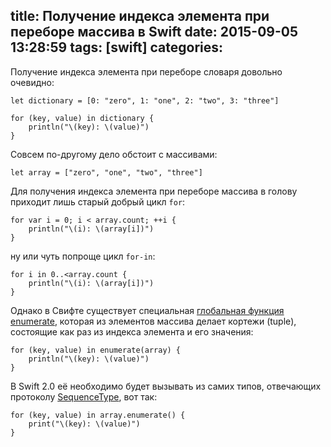 title: Получение индекса элемента при переборе массива в Swift
date: 2015-09-05 13:28:59
tags: [swift]
categories:
---
Получение индекса элемента при переборе словаря довольно очевидно:
~~~
let dictionary = [0: "zero", 1: "one", 2: "two", 3: "three"]

for (key, value) in dictionary {
    println("\(key): \(value)")
}
~~~
Совсем по-другому дело обстоит с массивами: <!-- more -->
~~~
let array = ["zero", "one", "two", "three"]
~~~
Для получения индекса элемента при переборе массива в голову приходит лишь старый добрый цикл `for`:
~~~
for var i = 0; i < array.count; ++i {
    println("\(i): \(array[i])")
}
~~~
ну или чуть попроще цикл `for-in`:
~~~
for i in 0..<array.count {
    println("\(i): \(array[i])")
}
~~~
Однако в Свифте существует специальная [глобальная функция enumerate](http://stackoverflow.com/a/24028458), которая из элементов массива делает кортежи (tuple), состоящие как раз из индекса элемента и его значения:
~~~
for (key, value) in enumerate(array) {
    println("\(key): \(value)")
}
~~~
В Swift 2.0 её необходимо будет вызывать из самих типов, отвечающих протоколу [SequenceType](https://developer.apple.com/library/prerelease/ios/documentation/Swift/Reference/Swift_SequenceType_Protocol/index.html), вот так:
~~~
for (key, value) in array.enumerate() {
    print("\(key): \(value)")
}
~~~
